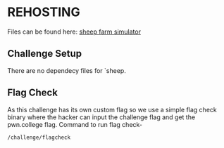 # REHOSTING

Files can be found here: [sheep farm simulator](https://github.com/DownUnderCTF/Challenges_2024_Public/tree/main/pwn/sheep-farm-simulator)

## Challenge Setup
There are no dependecy files for `sheep.

## Flag Check

As this challenge has its own custom flag so we use a simple flag check binary where the hacker can input the challenge flag and get the pwn.college flag. Command to run flag check-
```
/challenge/flagcheck
```
